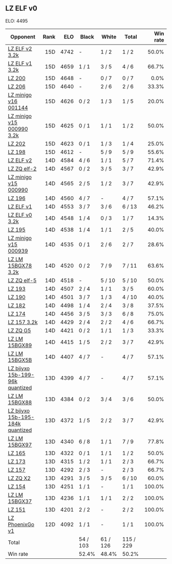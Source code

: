 ## LZ ELF v0 ##

ELO: 4495

Opponent | Rank | ELO | Black | White | Total | Win rate
---------|-----:|----:|-------|-------|-------|-------:
[LZ ELF v2 3.2k](LZ%20ELF%20v2%203.2k.md) | 15D | 4742 | - | 1 / 2 | 1 / 2 | 50.0%
[LZ ELF v1 3.2k](LZ%20ELF%20v1%203.2k.md) | 15D | 4659 | 1 / 1 | 3 / 5 | 4 / 6 | 66.7%
[LZ 200](LZ%20200.md) | 15D | 4648 | - | 0 / 7 | 0 / 7 | 0.0%
[LZ 206](LZ%20206.md) | 15D | 4640 | - | 2 / 6 | 2 / 6 | 33.3%
[LZ minigo v16 001144](LZ%20minigo%20v16%20001144.md) | 15D | 4626 | 0 / 2 | 1 / 3 | 1 / 5 | 20.0%
[LZ minigo v15 000990 3.2k](LZ%20minigo%20v15%20000990%203.2k.md) | 15D | 4625 | 0 / 1 | 1 / 1 | 1 / 2 | 50.0%
[LZ 202](LZ%20202.md) | 15D | 4623 | 0 / 1 | 1 / 3 | 1 / 4 | 25.0%
[LZ 198](LZ%20198.md) | 15D | 4612 | - | 5 / 9 | 5 / 9 | 55.6%
[LZ ELF v2](LZ%20ELF%20v2.md) | 14D | 4584 | 4 / 6 | 1 / 1 | 5 / 7 | 71.4%
[LZ ZQ elf-2](LZ%20ZQ%20elf-2.md) | 14D | 4567 | 0 / 2 | 3 / 5 | 3 / 7 | 42.9%
[LZ minigo v15 000990](LZ%20minigo%20v15%20000990.md) | 14D | 4565 | 2 / 5 | 1 / 2 | 3 / 7 | 42.9%
[LZ 196](LZ%20196.md) | 14D | 4560 | 4 / 7 | - | 4 / 7 | 57.1%
[LZ ELF v1](LZ%20ELF%20v1.md) | 14D | 4553 | 3 / 7 | 3 / 6 | 6 / 13 | 46.2%
[LZ ELF v0 3.2k](LZ%20ELF%20v0%203.2k.md) | 14D | 4548 | 1 / 4 | 0 / 3 | 1 / 7 | 14.3%
[LZ 195](LZ%20195.md) | 14D | 4538 | 1 / 4 | 1 / 1 | 2 / 5 | 40.0%
[LZ minigo v15 000939](LZ%20minigo%20v15%20000939.md) | 14D | 4535 | 0 / 1 | 2 / 6 | 2 / 7 | 28.6%
[LZ LM 15BGX78 3.2k](LZ%20LM%2015BGX78%203.2k.md) | 14D | 4520 | 0 / 2 | 7 / 9 | 7 / 11 | 63.6%
[LZ ZQ elf-5](LZ%20ZQ%20elf-5.md) | 14D | 4518 | - | 5 / 10 | 5 / 10 | 50.0%
[LZ 193](LZ%20193.md) | 14D | 4507 | 2 / 4 | 1 / 1 | 3 / 5 | 60.0%
[LZ 190](LZ%20190.md) | 14D | 4501 | 3 / 7 | 1 / 3 | 4 / 10 | 40.0%
[LZ 182](LZ%20182.md) | 14D | 4498 | 1 / 4 | 2 / 4 | 3 / 8 | 37.5%
[LZ 174](LZ%20174.md) | 14D | 4456 | 3 / 5 | 3 / 3 | 6 / 8 | 75.0%
[LZ 157 3.2k](LZ%20157%203.2k.md) | 14D | 4429 | 2 / 4 | 2 / 2 | 4 / 6 | 66.7%
[LZ ZQ G5](LZ%20ZQ%20G5.md) | 14D | 4421 | 0 / 2 | 1 / 1 | 1 / 3 | 33.3%
[LZ LM 15BGX89](LZ%20LM%2015BGX89.md) | 14D | 4415 | 1 / 5 | 2 / 2 | 3 / 7 | 42.9%
[LZ LM 15BGX5B](LZ%20LM%2015BGX5B.md) | 14D | 4407 | 4 / 7 | - | 4 / 7 | 57.1%
[LZ bjiyxo 15b-199-96k quantized](LZ%20bjiyxo%2015b-199-96k%20quantized.md) | 13D | 4399 | 4 / 7 | - | 4 / 7 | 57.1%
[LZ LM 15BGX88](LZ%20LM%2015BGX88.md) | 13D | 4384 | 0 / 2 | 3 / 4 | 3 / 6 | 50.0%
[LZ bjiyxo 15b-195-184k quantized](LZ%20bjiyxo%2015b-195-184k%20quantized.md) | 13D | 4372 | 1 / 5 | 2 / 2 | 3 / 7 | 42.9%
[LZ LM 15BGX97](LZ%20LM%2015BGX97.md) | 13D | 4340 | 6 / 8 | 1 / 1 | 7 / 9 | 77.8%
[LZ 165](LZ%20165.md) | 13D | 4322 | 0 / 1 | 1 / 1 | 1 / 2 | 50.0%
[LZ 173](LZ%20173.md) | 13D | 4315 | 1 / 2 | 1 / 1 | 2 / 3 | 66.7%
[LZ 157](LZ%20157.md) | 13D | 4292 | 2 / 3 | - | 2 / 3 | 66.7%
[LZ ZQ X2](LZ%20ZQ%20X2.md) | 13D | 4291 | 3 / 5 | 3 / 5 | 6 / 10 | 60.0%
[LZ 154](LZ%20154.md) | 13D | 4251 | 1 / 1 | - | 1 / 1 | 100.0%
[LZ LM 15BGX37](LZ%20LM%2015BGX37.md) | 13D | 4236 | 1 / 1 | 1 / 1 | 2 / 2 | 100.0%
[LZ 151](LZ%20151.md) | 13D | 4201 | 2 / 2 | - | 2 / 2 | 100.0%
[LZ PhoenixGo v1](LZ%20PhoenixGo%20v1.md) | 12D | 4092 | 1 / 1 | - | 1 / 1 | 100.0%
Total | | | 54 / 103 | 61 / 126 | 115 / 229 | 
Win rate| | | 52.4% | 48.4% | 50.2% | 
